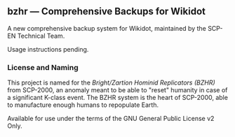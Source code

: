 ## bzhr &mdash; Comprehensive Backups for Wikidot

A new comprehensive backup system for Wikidot, maintained by the SCP-EN Technical Team.

Usage instructions pending.

### License and Naming

This project is named for the _Bright/Zartion Hominid Replicators (BZHR)_ from SCP-2000, an anomaly meant to be able to "reset" humanity in case of a significant K-class event. The BZHR system is the heart of SCP-2000, able to manufacture enough humans to repopulate Earth.

Available for use under the terms of the GNU General Public License v2 Only.
